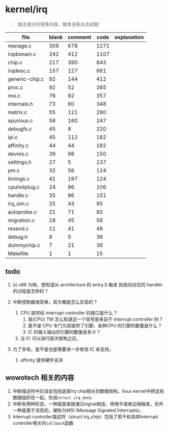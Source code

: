 # kernel/irq
> 缺乏相关的背景内容，根本没有办法动笔!

| file           | blank | comment | code | explanation |
|----------------|-------|---------|------|-------------|
| manage.c       | 309   | 678     | 1271 |             |
| irqdomain.c    | 242   | 412     | 1107 |             |
| chip.c         | 217   | 390     | 843  |             |
| irqdesc.c      | 157   | 127     | 661  |             |
| generic-chip.c | 92    | 144     | 412  |             |
| proc.c         | 92    | 52      | 385  |             |
| msi.c          | 76    | 92      | 357  |             |
| internals.h    | 73    | 60      | 348  |             |
| matrix.c       | 55    | 121     | 280  |             |
| spurious.c     | 58    | 160     | 247  |             |
| debugfs.c      | 45    | 8       | 220  |             |
| ipi.c          | 45    | 112     | 182  |             |
| affinity.c     | 44    | 44      | 182  |             |
| devres.c       | 39    | 98      | 150  |             |
| settings.h     | 27    | 5       | 137  |             |
| pm.c           | 32    | 56      | 124  |             |
| timings.c      | 41    | 197     | 124  |             |
| cpuhotplug.c   | 24    | 86      | 106  |             |
| handle.c       | 35    | 86      | 101  |             |
| irq_sim.c      | 25    | 43      | 95   |             |
| autoprobe.c    | 21    | 71      | 92   |             |
| migration.c    | 18    | 45      | 56   |             |
| resend.c       | 11    | 41      | 48   |             |
| debug.h        | 8     | 5       | 36   |             |
| dummychip.c    | 7     | 21      | 36   |             |
| Makefile       | 1     | 1       | 15   |             |


## todo
1. 以 x86 为例，想知道从 architecture 的 entry.S 触发 到指向对应的 handler 的过程是怎样的 ?
2. 中断控制器很简单，其大概是怎么实现的 ?
    1. CPU 提供给 interrupt controller 的接口是什么 ?
        1. 我(CPU) TM 怎么知道这一个信号是来自于 interrupt controller 的 ?
        2. 是不是 CPU 专门为其提供了引脚，各种CPU 的引脚的数量是什么 ?
        3. IC 的输入输出的引脚的数量是多少 ?
    2. 当 IC 可以进行层次架构之后，

3. 为了多核，是不是也是需要进一步修改 IC 来支持。
    1. affinity 提供硬件支持


## wowotech 相关的内容

1. 中断描述符中应该会包括底层irq chip相关的数据结构，linux kernel中把这些数据组织在一起，形成`struct irq_data`
2. 中断有两种形态，一种就是直接通过signal相连，用电平或者边缘触发。另外一种是基于消息的，被称为MSI (Message Signaled Interrupts)。
3. Interrupt controller描述符（struct irq_chip）包括了若干和具体Interrupt controller相关的`callback`函数
